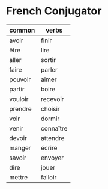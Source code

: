 # French Conjugator

| common  | verbs     |
| ------- | --------- |
| avoir   | finir     |
| être    | lire      |
| aller   | sortir    |
| faire   | parler    |
| pouvoir | aimer     |
| partir  | boire     |
| vouloir | recevoir  |
| prendre | choisir   |
| voir    | dormir    |
| venir   | connaître |
| devoir  | attendre  |
| manger  | écrire    |
| savoir  | envoyer   |
| dire    | jouer     |
| mettre  | falloir   |
